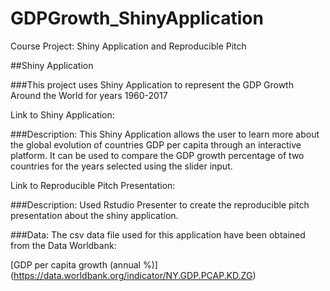 # GDPGrowth_ShinyApplication
Course Project: Shiny Application and Reproducible Pitch

##Shiny Application

###This project uses Shiny Application to represent the GDP Growth Around the World for years 1960-2017

Link to Shiny Application: 

###Description: This Shiny Application allows the user to learn more about the global evolution of countries GDP per capita through an interactive platform. It can be used to compare the GDP growth percentage of two countries for the years selected using the slider input.

Link to Reproducible Pitch Presentation: 

###Description: Used Rstudio Presenter to create the reproducible pitch presentation about the shiny application.

###Data: The csv data file used for this application have been obtained from the Data Worldbank:

[GDP per capita growth (annual %)] (https://data.worldbank.org/indicator/NY.GDP.PCAP.KD.ZG)
